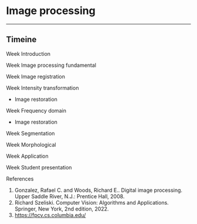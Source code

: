 # Image processing

---

## Timeine

Week Introduction

Week Image processing fundamental

Week Image registration

Week Intensity transformation
- Image restoration

Week Frequency domain
- Image restoration

Week Segmentation

Week Morphological

Week Application

Week Student presentation

References

1. Gonzalez, Rafael C. and Woods, Richard E.. Digital image processing. Upper Saddle River, N.J.: Prentice Hall, 2008. 
2. Richard Szeliski. Computer Vision: Algorithms and Applications. Springer, New York, 2nd edition, 2022.
3. https://fpcv.cs.columbia.edu/

